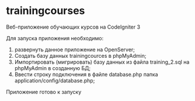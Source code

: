# trainingcourses
 Веб-приложение обучающих курсов на CodeIgniter 3

Для запуска приложения необходимо:
1) развернуть данное приложение на OpenServer;
2) Создать базу данных trainingcources в phpMyAdmin;
3) Импортировать (мигрировать) базу данных из файла training_2.sql на phpMyAdmin в созданную БД;
4) Ввести строку подключения в файле database.php папка application/config/database.php;

Приложение готово к запуску
